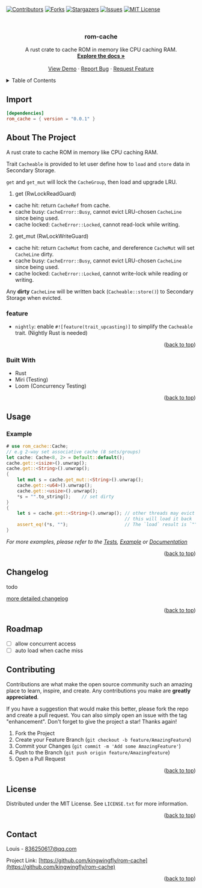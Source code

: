 <a name="readme-top"></a>

<!-- PROJECT SHIELDS -->
<!--
*** I'm using markdown "reference style" links for readability.
*** Reference links are enclosed in brackets [ ] instead of parentheses ( ).
*** See the bottom of this document for the declaration of the reference variables
*** for contributors-url, forks-url, etc. This is an optional, concise syntax you may use.
*** https://www.markdownguide.org/basic-syntax/#reference-style-links
-->
[![Contributors][contributors-shield]][contributors-url]
[![Forks][forks-shield]][forks-url]
[![Stargazers][stars-shield]][stars-url]
[![Issues][issues-shield]][issues-url]
[![MIT License][license-shield]][license-url]



<!-- PROJECT LOGO -->
<br />
<div align="center">
<h3 align="center">rom-cache</h3>
  <p align="center">
    A rust crate to cache ROM in memory like CPU caching RAM.
    <br />
    <a href="https://docs.rs/rom_cache"><strong>Explore the docs »</strong></a>
    <br />
    <br />
    <a href="https://github.com/kingwingfly/rom-cache">View Demo</a>
    ·
    <a href="https://github.com/kingwingfly/rom-cache/issues">Report Bug</a>
    ·
    <a href="https://github.com/kingwingfly/rom-cache/issues">Request Feature</a>
  </p>
</div>



<!-- TABLE OF CONTENTS -->
<details>
  <summary>Table of Contents</summary>
  <ol>
    <li><a href="#import">Import</a></li>
    <li>
      <a href="#about-the-project">About The Project</a>
      <ul>
        <li><a href="#built-with">Built With</a></li>
      </ul>
    </li>
    <li><a href="#usage">Usage</a></li>
    <li><a href="#changelog">Changelog</a></li>
    <li><a href="#roadmap">Roadmap</a></li>
    <li><a href="#contributing">Contributing</a></li>
    <li><a href="#license">License</a></li>
    <li><a href="#contact">Contact</a></li>
    <li><a href="#acknowledgments">Acknowledgments</a></li>
  </ol>
</details>

<!-- IMPORT -->
## Import
```toml
[dependencies]
rom_cache = { version = "0.0.1" }
```

<!-- ABOUT THE PROJECT -->
## About The Project

A rust crate to cache ROM in memory like CPU caching RAM.

Trait `Cacheable` is provided to let user define how to `load` and `store` data in Secondary Storage.

`get` and `get_mut` will lock the `CacheGroup`, then load and upgrade LRU.

1. get (RwLockReadGuard)
- cache hit: return `CacheRef` from cache.
- cache busy: `CacheError::Busy`, cannot evict LRU-chosen `CacheLine` since being used.
- cache locked: `CacheError::Locked`, cannot read-lock while writing.

2. get_mut (RwLockWriteGuard)
- cache hit: return `CacheMut` from cache, and dereference `CacheMut` will set `CacheLine` dirty.
- cache busy: `CacheError::Busy`, cannot evict LRU-chosen `CacheLine` since being used.
- cache locked: `CacheError::Locked`, cannot write-lock while reading or writing.

Any **dirty** `CacheLine` will be written back (`Cacheable::store()`) to Secondary Storage when evicted.

### feature

- `nightly`: enable `#![feature(trait_upcasting)]` to simplify the `Cacheable` trait. (Nightly Rust is needed)

<p align="right">(<a href="#readme-top">back to top</a>)</p>



### Built With

* Rust
* Miri (Testing)
* Loom (Concurrency Testing)

<p align="right">(<a href="#readme-top">back to top</a>)</p>


<!-- USAGE EXAMPLES -->
## Usage
### Example

```rust ignore
# use rom_cache::Cache;
// e.g 2-way set associative cache (8 sets/groups)
let cache: Cache<8, 2> = Default::default();
cache.get::<isize>().unwrap();
cache.get::<String>().unwrap();
{
    let mut s = cache.get_mut::<String>().unwrap();
    cache.get::<u64>().unwrap();
    cache.get::<usize>().unwrap();
    *s = "".to_string();    // set dirty
}
{
    let s = cache.get::<String>().unwrap(); // other threads may evict `String` and it's stored,
                                            // this will load it back
    assert_eq!(*s, "");                     // The `load` result is `""`
}
```

_For more examples, please refer to the [Tests](https://github.com/kingwingfly/rom-cache/tree/dev/tests), [Example](https://github.com/kingwingfly/rom-cache/blob/dev/examples/example.rs) or [Documentation](https://docs.rs/rom_cache)_

<p align="right">(<a href="#readme-top">back to top</a>)</p>


<!-- CHANGELOG -->
## Changelog

todo

[more detailed changelog](https://github.com/kingwingfly/rom-cache/blob/dev/CHANGELOG.md)

<p align="right">(<a href="#readme-top">back to top</a>)</p>


<!-- ROADMAP -->
## Roadmap

- [ ] allow concurrent access
- [ ] auto load when cache miss

<!-- CONTRIBUTING -->
## Contributing

Contributions are what make the open source community such an amazing place to learn, inspire, and create. Any contributions you make are **greatly appreciated**.

If you have a suggestion that would make this better, please fork the repo and create a pull request. You can also simply open an issue with the tag "enhancement".
Don't forget to give the project a star! Thanks again!

1. Fork the Project
2. Create your Feature Branch (`git checkout -b feature/AmazingFeature`)
3. Commit your Changes (`git commit -m 'Add some AmazingFeature'`)
4. Push to the Branch (`git push origin feature/AmazingFeature`)
5. Open a Pull Request

<p align="right">(<a href="#readme-top">back to top</a>)</p>



<!-- LICENSE -->
## License

Distributed under the MIT License. See `LICENSE.txt` for more information.

<p align="right">(<a href="#readme-top">back to top</a>)</p>



<!-- CONTACT -->
## Contact

Louis - 836250617@qq.com

Project Link: [https://github.com/kingwingfly/rom-cache](https://github.com/kingwingfly/rom-cache)

<p align="right">(<a href="#readme-top">back to top</a>)</p>




<!-- MARKDOWN LINKS & IMAGES -->
<!-- https://www.markdownguide.org/basic-syntax/#reference-style-links -->
[contributors-shield]: https://img.shields.io/github/contributors/kingwingfly/rom-cache.svg?style=for-the-badge
[contributors-url]: https://github.com/kingwingfly/rom-cache/graphs/contributors
[forks-shield]: https://img.shields.io/github/forks/kingwingfly/rom-cache.svg?style=for-the-badge
[forks-url]: https://github.com/kingwingfly/rom-cache/network/members
[stars-shield]: https://img.shields.io/github/stars/kingwingfly/rom-cache.svg?style=for-the-badge
[stars-url]: https://github.com/kingwingfly/rom-cache/stargazers
[issues-shield]: https://img.shields.io/github/issues/kingwingfly/rom-cache.svg?style=for-the-badge
[issues-url]: https://github.com/kingwingfly/rom-cache/issues
[license-shield]: https://img.shields.io/github/license/kingwingfly/rom-cache.svg?style=for-the-badge
[license-url]: https://github.com/kingwingfly/rom-cache/blob/master/LICENSE.txt
[linkedin-shield]: https://img.shields.io/badge/-LinkedIn-black.svg?style=for-the-badge&logo=linkedin&colorB=555
[product-screenshot]: images/screenshot.png
